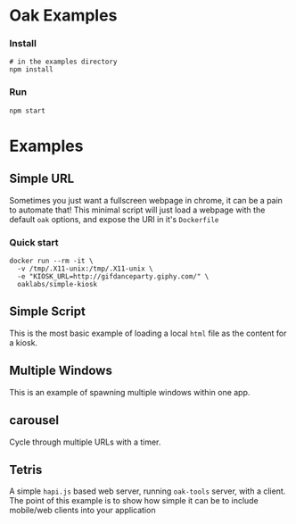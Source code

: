 # Oak Examples

### Install

```
# in the examples directory
npm install
```

### Run
```
npm start
```

# Examples

## Simple URL

Sometimes you just want a fullscreen webpage in chrome, it can be a pain to automate that! This minimal script will just load a webpage with the default `oak` options, and expose the URI in it's `Dockerfile`

### Quick start
```
docker run --rm -it \
  -v /tmp/.X11-unix:/tmp/.X11-unix \
  -e "KIOSK_URL=http://gifdanceparty.giphy.com/" \
  oaklabs/simple-kiosk
```

## Simple Script

This is the most basic example of loading a local `html` file as the content for a kiosk.

## Multiple Windows

This is an example of spawning multiple windows within one app.

## carousel

Cycle through multiple URLs with a timer.

## Tetris

A simple `hapi.js` based web server, running `oak-tools` server, with a client. The point of this example is to show how simple it can be to include mobile/web clients into your application

